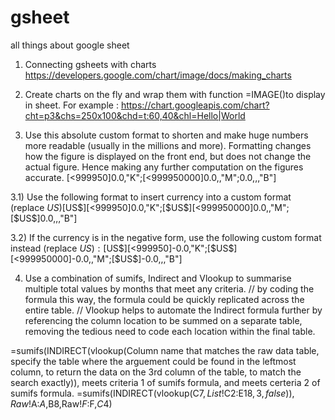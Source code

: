 # gsheet
all things about google sheet


1) Connecting gsheets with charts
https://developers.google.com/chart/image/docs/making_charts

2) Create charts on the fly and wrap them with function =IMAGE()to display in sheet. 
For example : 
https://chart.googleapis.com/chart?cht=p3&chs=250x100&chd=t:60,40&chl=Hello|World


3) Use this absolute custom format to shorten and make huge numbers more readable (usually in the millions and more). 
Formatting changes how the figure is displayed on the front end, but does not change the actual figure. Hence making any further computation on the figures accurate.
[<999950]0.0,"K";[<999950000]0.0,,"M";0.0,,,"B"]

3.1) Use the following format to insert currency into a custom format (replace $US)
[$US$][<999950]0.0,"K";[$US$][<999950000]0.0,,"M";[$US$]0.0,,,"B"]

3.2) If the currency is in the negative form, use the following custom format instead (replace $US): 
[$US$][<999950]-0.0,"K";[$US$][<999950000]-0.0,,"M";[$US$]-0.0,,,"B"]

4) Use a combination of sumifs, Indirect and Vlookup to summarise multiple total values by months that meet any criteria. 
// by coding the formula this way, the formula could be quickly replicated across the entire table. 
// Vlookup helps to automate the Indirect formula further by referencing the column location to be summed on a separate table, removing the tedious need to code each location within the final table. 

=sumifs(INDIRECT(vlookup(Column name that matches the raw data table, specify the table where the arguement could be found in the leftmost column, to return the data on the 3rd column of the table, to match the search exactly)), meets criteria 1 of sumifs formula, and meets certeria 2 of sumifs formula. 
=sumifs(INDIRECT(vlookup(C$7,List!$C$2:$E$18,3,false)),Raw!$A:$A,$B8,Raw!$F:$F,$C$4)
